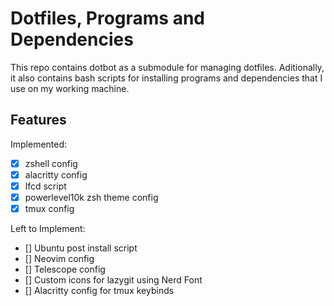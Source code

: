 # Dotfiles, Programs and Dependencies

This repo contains dotbot as a submodule for managing dotfiles. Aditionally, it also contains bash scripts for installing programs and dependencies that I use on my working machine.

## Features

Implemented:

- [x] zshell config
- [x] alacritty config
- [x] lfcd script
- [x] powerlevel10k zsh theme config
- [x] tmux config

Left to Implement:

- [] Ubuntu post install script
- [] Neovim config
- [] Telescope config
- [] Custom icons for lazygit using Nerd Font
- [] Alacritty config for tmux keybinds
